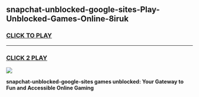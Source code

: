 
## snapchat-unblocked-google-sites-Play-Unblocked-Games-Online-8iruk
<h3>
<a href="https://premium76.site?title=snapchat-unblocked-google-sites&ref=25A">CLICK TO PLAY</a></h3>
<hr>

<h3>
<a href="https://premium76.site?title=snapchat-unblocked-google-sites&ref=25A">CLICK 2 PLAY</a>
  
</h3>

<a href="https://premium76.site?title=snapchat-unblocked-google-sites&ref=25A"><img src="https://clearcache.store/games.png"></a>


**snapchat-unblocked-google-sites games unblocked: Your Gateway to Fun and Accessible Online Gaming**
